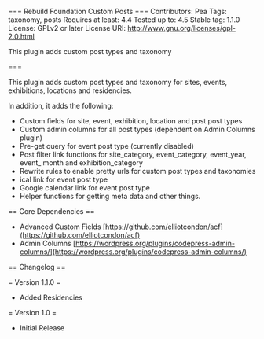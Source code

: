=== Rebuild Foundation Custom Posts ===
Contributors: Pea
Tags: taxonomy, posts
Requires at least: 4.4
Tested up to: 4.5
Stable tag: 1.1.0
License: GPLv2 or later
License URI: http://www.gnu.org/licenses/gpl-2.0.html

This plugin adds custom post types and taxonomy

===

This plugin adds custom post types and taxonomy for sites, events, exhibitions, locations and residencies. 

In addition, it adds the following:

* Custom fields for site, event, exhibition, location and post post types
* Custom admin columns for all post types (dependent on Admin Columns plugin)
* Pre-get query for event post type (currently disabled)
* Post filter link functions for site_category, event_category, event_year, event_ month and exhibition_category
* Rewrite rules to enable pretty urls for custom post types and taxonomies
* ical link for event post type
* Google calendar link for event post type
* Helper functions for getting meta data and other things.

== Core Dependencies ==

* Advanced Custom Fields [https://github.com/elliotcondon/acf](https://github.com/elliotcondon/acf)
* Admin Columns [https://wordpress.org/plugins/codepress-admin-columns/](https://wordpress.org/plugins/codepress-admin-columns/)

== Changelog ==

= Version 1.1.0 =
* Added Residencies

= Version 1.0 =

* Initial Release
